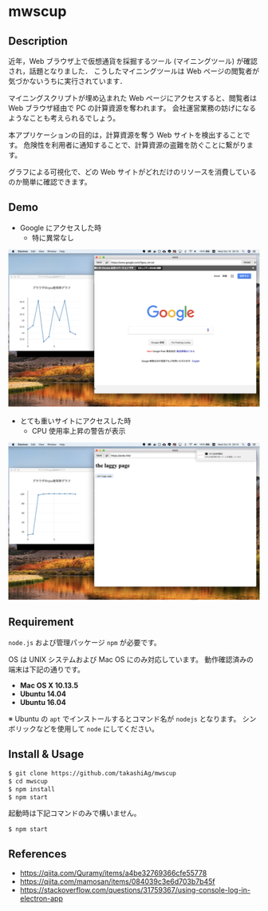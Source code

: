 # mwscup

## Description

近年，Web ブラウザ上で仮想通貨を採掘するツール (マイニングツール) が確認され，話題となりました．
こうしたマイニングツールは Web ページの閲覧者が気づかないうちに実行されています．

マイニングスクリプトが埋め込まれた Web ページにアクセスすると、閲覧者は Web ブラウザ経由で PC の計算資源を奪われます。
会社運営業務の妨げになるようなことも考えられるでしょう。  

本アプリケーションの目的は，計算資源を奪う Web サイトを検出することです。
危険性を利用者に通知することで、計算資源の盗難を防ぐことに繋がります。


グラフによる可視化で、どの Web サイトがどれだけのリソースを消費しているのか簡単に確認できます。

## Demo
- Google にアクセスした時
  - 特に異常なし
  
![グーグルにアクセスした時](image/グーグルにアクセスした時.png)　　
　　
  
- とても重いサイトにアクセスした時
  - CPU 使用率上昇の警告が表示
  
![とても重いサイトにアクセスした時](image/とても重いサイトにアクセスした時.png)

## Requirement
``node.js`` および管理パッケージ ``npm`` が必要です。  

OS は UNIX システムおよび Mac OS にのみ対応しています。
動作確認済みの端末は下記の通りです。
- **Mac OS X 10.13.5**
- **Ubuntu 14.04**
- **Ubuntu 16.04**

※ Ubuntu の ``apt`` でインストールするとコマンド名が ``nodejs`` となります。
シンボリックなどを使用して ``node`` にしてください。


## Install & Usage
```
$ git clone https://github.com/takashiAg/mwscup
$ cd mwscup
$ npm install
$ npm start
```
起動時は下記コマンドのみで構いません。
```
$ npm start
```

## References
- https://qiita.com/Quramy/items/a4be32769366cfe55778
- https://qiita.com/mamosan/items/084039c3e6d703b7b45f
- https://stackoverflow.com/questions/31759367/using-console-log-in-electron-app